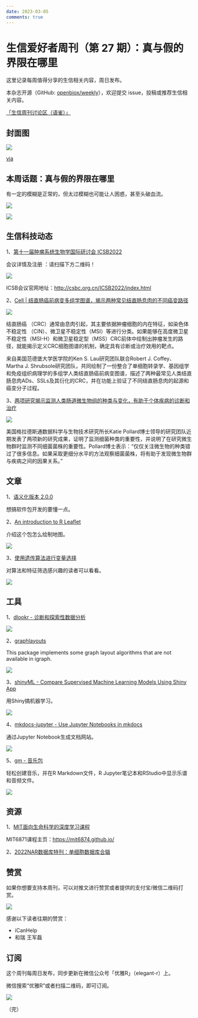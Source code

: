 ```yaml
---
date: 2023-03-05
comments: true
---
```


# 生信爱好者周刊（第 27 期）：真与假的界限在哪里

这里记录每周值得分享的生信相关内容，周日发布。

本杂志开源（GitHub: [openbiox/weekly](https://github.com/openbiox/weekly)），欢迎提交 issue，投稿或推荐生信相关内容。

[「生信周刊讨论区（语雀）」](https://www.yuque.com/shixiangwang/bioinfo)

## 封面图


![](https://files.mdnice.com/user/4331/dca8157e-c132-436d-9fd5-14a85a06caf6.png)

[via](https://twitter.com/rcityviews/status/1502217398459383809)


## 本周话题：真与假的界限在哪里

有一定的模糊是正常的，但太过模糊也可能让人困惑，甚至头破血流。

![](https://files.mdnice.com/user/4331/ae3dddc8-2f36-41df-8240-beaf39b59bda.png)

![](https://files.mdnice.com/user/4331/d9babac9-c26a-4e1a-8794-8f39e6fa9d38.png)



## 生信科技动态

1、[第十一届肿瘤系统生物学国际研讨会 ICSB2022](https://mp.weixin.qq.com/s/p--CYALmeDwydFZGYcetcg)

会议详情及注册 ：请扫描下方二维码！


![](https://files.mdnice.com/user/4331/c0016340-ea41-4e36-8ce3-ff187a35d033.png)


ICSB会议官网地址：http://csbc.org.cn/ICSB2022/index.html

2、[Cell | 结直肠癌前病变多组学图谱，揭示两种常见结直肠息肉的不同癌变路径](https://mp.weixin.qq.com/s/AihCXBPABaxXHaUou5jH-w)


![](https://files.mdnice.com/user/4331/1bcfb51e-c527-4e26-8400-97816c4f5613.png)

结直肠癌 （CRC）通常由息肉引起，其主要依据肿瘤细胞的内在特征，如染色体不稳定性 （CIN）、微卫星不稳定性（MSI）等进行分类。如果能够在高度微卫星不稳定性（MSI-H）和微卫星稳定型（MSS）CRC前体中绘制出肿瘤发生的路径，就能揭示定义CRC细胞图谱的机制，确定具有诊断或治疗效用的靶点。

来自美国范德堡大学医学院的Ken S. Lau研究团队联合Robert J. Coffey、Martha J. Shrubsole研究团队，共同绘制了一份整合了单细胞转录学、基因组学和免疫组织病理学的多组学人类结直肠癌前病变图谱，描述了两种最常见人类结直肠息肉ADs、SSLs及其衍化的CRC，并在功能上验证了不同结直肠息肉的起源和癌变分子过程。

3、[两项研究揭示监测人类肠道微生物组的种类与变化，有助于个体疾病的诊断和治疗](https://mp.weixin.qq.com/s/Vfrd9IbWanFq_RoKGpjhBg)


![](https://files.mdnice.com/user/4331/245eb891-b2dc-4d32-a732-609a74c30118.png)


美国格拉德斯通数据科学与生物技术研究所长Katie Pollard博士领导的研究团队近期发表了两项新的研究成果，证明了监测细菌种类的重要性，并说明了在研究微生物群时监测不同细菌菌株的重要性。Pollard博士表示：“仅仅关注微生物的种类错过了很多信息。如果采取更细分水平的方法观察细菌菌株，将有助于发现微生物群与疾病之间的因果关系。”

## 文章

1、[语义化版本 2.0.0](https://semver.org/lang/zh-CN/)

想搞软件包开发的要懂一点。

2、[An introduction to R Leaflet](https://tomjenkins.netlify.app/tutorials/r-leaflet-introduction/)

介绍这个包怎么绘制地图。


![](https://files.mdnice.com/user/4331/4247cca6-1faf-4cab-bd65-22c5ccbbd68f.png)

3、[使用遗传算法进行变量选择](https://tengkuhanis.netlify.app/post/variable-selection-using-genetic-algorithm/)

对算法和特征筛选感兴趣的读者可以看看。


![](https://files.mdnice.com/user/4331/d729187b-f4a0-46bd-b4e5-2b5a9794791c.png)


## 工具

1、[dlookr - 诊断和探索性数据分析](https://choonghyunryu.github.io/dlookr/index.html)

![](https://files.mdnice.com/user/4331/bd1fb0a2-5407-4279-90bf-4a4f178a18e3.png)

2、[graphlayouts](https://github.com/schochastics/graphlayouts)

This package implements some graph layout algorithms that are not available in igraph.

![](https://files.mdnice.com/user/4331/d1eeea2b-e540-4dde-9b11-489204df6aa2.png)

3、[shinyML - Compare Supervised Machine Learning Models Using Shiny App](https://github.com/jeanbertinr/shinyml)

用Shiny搞机器学习。


![](https://files.mdnice.com/user/4331/52c93587-d3ea-4166-a8e1-8790cec30af5.png)


4、[mkdocs-jupyter - Use Jupyter Notebooks in mkdocs](https://github.com/danielfrg/mkdocs-jupyter)

通过Jupyter Notebook生成文档网站。


![](https://files.mdnice.com/user/4331/beb35bfc-0ff4-41ce-ace6-1f40222b36ad.png)


5、[gm - 音乐包](https://github.com/flujoo/gm)

轻松创建音乐，并在R Markdown文件，R Jupyter笔记本和RStudio中显示乐谱和音频文件。


![](https://files.mdnice.com/user/4331/9f81f0ce-4588-43e8-b0b5-3cd4a3bece5a.png)


## 资源

1、[MIT面向生命科学的深度学习课程](https://mp.weixin.qq.com/s/E4bvykOFGKyNXNUBThZXnQ)

MIT6871课程主页：https://mit6874.github.io/

2、[2022NAR数据库特刊：单细胞数据库合辑](https://mp.weixin.qq.com/s/Fdb3gcWn3w3Fsn-G3OOujg)


## 赞赏

如果你想要支持本周刊，可以对推文进行赞赏或者提供的支付宝/微信二维码打赏。

![](https://cdn.nlark.com/yuque/0/2022/png/471931/1648291334186-bd3390be-c83c-4396-aabd-ca39f588c15d.png)

感谢以下读者往期的赞赏：

- iCanHelp
- 和瑞 王军磊

## 订阅

这个周刊每周日发布，同步更新在微信公众号「优雅R」（elegant-r）上。

微信搜索“优雅R”或者扫描二维码，即可订阅。

![](https://cdn.nlark.com/yuque/0/2022/png/471931/1648306398708-897e7ad4-6008-40f8-9200-ddee834b09a7.png)

（完）

